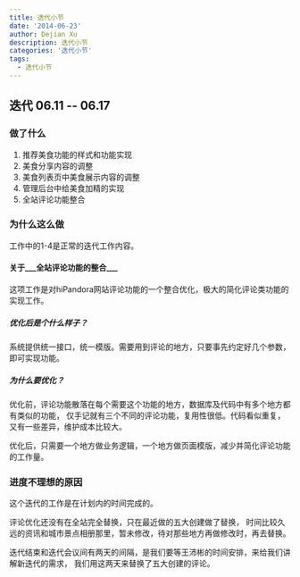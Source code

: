 ```yaml
---
title: 迭代小节
date: '2014-06-23'
author: Dejian Xu
description: 迭代小节
categories: '迭代小节'
tags:
  - 迭代小节
---
```


## 迭代 06.11 -- 06.17

### 做了什么

1. 推荐美食功能的样式和功能实现
2. 美食分享内容的调整
3. 美食列表页中美食展示内容的调整
4. 管理后台中给美食加精的实现
5. 全站评论功能整合

### 为什么这么做

工作中的1-4是正常的迭代工作内容。

#### 关于___全站评论功能的整合___
这项工作是对hiPandora网站评论功能的一个整合优化，极大的简化评论类功能的实现工作。

##### 优化后是个什么样子？

系统提供统一接口，统一模版。需要用到评论的地方，只要事先约定好几个参数，即可实现功能。

##### 为什么要优化？

优化前，评论功能散落在每个需要这个功能的地方，数据库及代码中有多个地方都有类似的功能，
仅手记就有三个不同的评论功能，复用性很低。代码看似重复，又有一些差异，维护成本比较大。

优化后，只需要一个地方做业务逻辑，一个地方做页面模版，减少并简化评论功能的工作量。

### 进度不理想的原因

这个迭代的工作是在计划内的时间完成的。

评论优化还没有在全站完全替换，只在最近做的五大创建做了替换，
时间比较久远的资讯和城市景点相册那里，暂未修改，待对那些地方再做修改时，再去替换。

迭代结束和迭代会议间有两天的间隔，是我们要等王沛彬的时间安排，来给我们讲解新迭代的需求，
我们用这两天来替换了五大创建的评论。
